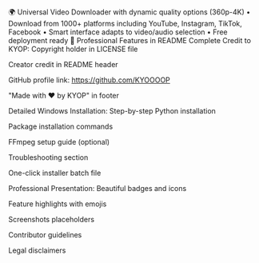 🌍 Universal Video Downloader with dynamic quality options (360p-4K) • Download from 1000+ platforms including YouTube, Instagram, TikTok, Facebook • Smart interface adapts to video/audio selection • Free deployment ready
🌟 Professional Features in README
Complete Credit to KYOP:
Copyright holder in LICENSE file

Creator credit in README header

GitHub profile link: https://github.com/KYOOOOP

"Made with ❤️ by KYOP" in footer

Detailed Windows Installation:
Step-by-step Python installation

Package installation commands

FFmpeg setup guide (optional)

Troubleshooting section

One-click installer batch file

Professional Presentation:
Beautiful badges and icons

Feature highlights with emojis

Screenshots placeholders

Contributor guidelines

Legal disclaimers
